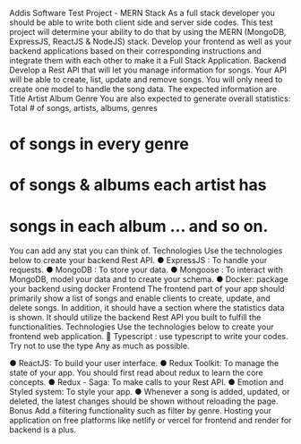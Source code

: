 Addis Software Test Project - MERN Stack
As a full stack developer you should be able to write both client side and server side codes.
This test project will determine your ability to do that by using the MERN (MongoDB,
ExpressJS, ReactJS & NodeJS) stack. Develop your frontend as well as your backend
applications based on their corresponding instructions and integrate them with each other
to make it a Full Stack Application.
Backend
Develop a Rest API that will let you manage information for songs. Your API will be able to
create, list, update and remove songs. You will only need to create one model to handle the
song data. The expected information are
Title
Artist
Album
Genre
You are also expected to generate overall statistics:
Total # of songs, artists, albums, genres
# of songs in every genre
# of songs & albums each artist has
# songs in each album … and so on.
You can add any stat you can think of.
Technologies
Use the technologies below to create your backend Rest API.
● ExpressJS : To handle your requests.
● MongoDB : To store your data.
● Mongoose : To interact with MongoDB, model your data and to create your schema.
● Docker: package your backend using docker
Frontend
The frontend part of your app should primarily show a list of songs and enable clients to
create, update, and delete songs. In addition, it should have a section where the statistics
data is shown. It should utilize the backend Rest API you built to fulfill the functionalities.
Technologies
Use the technologies below to create your frontend web application.
 Typescript : use typescript to write your codes. Try not to use the type Any as
much as possible.

● ReactJS: To build your user interface.
● Redux Toolkit: To manage the state of your app. You should first read about redux
to learn the core concepts.
● Redux - Saga: To make calls to your Rest API.
● Emotion and Styled system: To style your app.
● Whenever a song is added, updated, or deleted, the latest changes should be shown
without reloading the page.
Bonus
Add a filtering functionality such as filter by genre. Hosting your application on free
platforms like netlify or vercel for frontend and render for backend is a plus.
